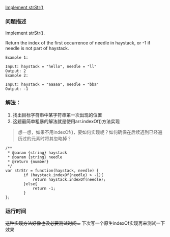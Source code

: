 [Implement strStr()](https://leetcode.com/problems/implement-strstr/description/)

### 问题描述
Implement strStr().

Return the index of the first occurrence of needle in haystack, or -1 if needle is not part of haystack.
```
Example 1:

Input: haystack = "hello", needle = "ll"
Output: 2
Example 2:

Input: haystack = "aaaaa", needle = "bba"
Output: -1
```
### 解法：

1. 找出目标字符串中某字符串第一次出现的位置
2. 这题最简单粗暴的解法就是使用arr.indexOf()方法实现

> 想一想，如果不用indexOf()，要如何实现呢？如何确保在后续遇到已经遍历过的元素时将其忽略掉？
```
/**
 * @param {string} haystack
 * @param {string} needle
 * @return {number}
 */
var strStr = function(haystack, needle) {
        if (haystack.indexOf(needle) > -1){
            return haystack.indexOf(needle);
        }else{
            return -1;
        }
};
```
### 运行时间
~~这种实现方法好像也没必要测试时间...~~
下次写一个原生indexOf实现再来测试一下效果
